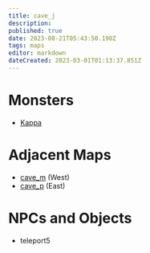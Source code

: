 ```yaml
---
title: cave_j
description: 
published: true
date: 2023-08-21T05:43:50.190Z
tags: maps
editor: markdown
dateCreated: 2023-03-01T01:13:37.851Z
---
```


# Monsters
 * [Kappa](/monsters/kappa)

# Adjacent Maps
 * [cave_m](/maps/cave_m) (West)
 * [cave_p](/maps/cave_p) (East)

# NPCs and Objects
 * teleport5
